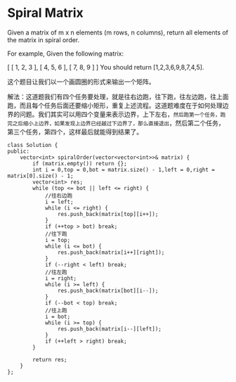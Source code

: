 Spiral Matrix
================

Given a matrix of m x n elements (m rows, n columns), return all elements of the matrix in spiral order.

For example,
Given the following matrix:

[
 [ 1, 2, 3 ],
 [ 4, 5, 6 ],
 [ 7, 8, 9 ]
]
You should return [1,2,3,6,9,8,7,4,5].


这个题目让我们以一个画圆圈的形式来输出一个矩阵。

解法：这道题我们有四个任务要处理，就是往右边跑，往下跑，往左边跑，往上面跑，而且每个任务后面还要缩小矩形，重复上述流程。这道题难度在于如何处理边界的问题。我们其实可以用四个变量来表示边界，上下左右，`然后跑第一个任务，跑完之后缩小上边界，如果发现上边界已经越过下边界了，那么直接退出`，然后第二个任务，第三个任务，第四个，这样最后就能得到结果了。

```
class Solution {
public:
    vector<int> spiralOrder(vector<vector<int>>& matrix) {
        if (matrix.empty()) return {};
        int i = 0,top = 0,bot = matrix.size() - 1,left = 0,right = matrix[0].size() - 1;
        vector<int> res;
        while (top <= bot || left <= right) {
            //往右边跑
            i = left;
            while (i <= right) {
                res.push_back(matrix[top][i++]);
            }
            if (++top > bot) break;
            //往下跑
            i = top;
            while (i <= bot) {
                res.push_back(matrix[i++][right]);
            }
            if (--right < left) break;
            //往左跑
            i = right;
            while (i >= left) {
                res.push_back(matrix[bot][i--]);
            }
            if (--bot < top) break;
            //往上跑
            i = bot;
            while (i >= top) {
                res.push_back(matrix[i--][left]);
            }
            if (++left > right) break;
        }

        return res;
    }
};
```
